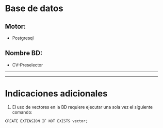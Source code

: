 # Base de datos
## Motor:
- Postgresql
## Nombre BD:
- CV-Preselector

---
---
# Indicaciones adicionales
1. El uso de vectores en la BD requiere ejecutar una sola vez el siguiente comando:
```shell
CREATE EXTENSION IF NOT EXISTS vector;
```